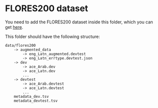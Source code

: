 # FLORES200 dataset

You need to add the FLORES200 dataset inside this folder, which you can get [here](https://github.com/facebookresearch/flores/blob/main/flores200/README.md#download).

This folder should have the following structure:
```
data/flores200
    -> augmented_data
        -> eng_Latn_augmented.devtest
        -> eng_Latn_errtype.devtest.json
    -> dev
        -> ace_Arab.dev
        -> ace_Latn.dev
        ...
    -> devtest
        -> ace_Arab.devtest
        -> ace_Latn.devtest
        ...
    metadata_dev.tsv
    metadata_devtest.tsv
```